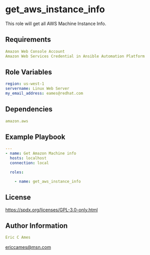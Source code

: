 get_aws_instance_info
=========

This role will get all AWS Machine Instance Info.

Requirements
------------
```yaml
Amazon Web Console Account
Amazon Web Services Credential in Ansible Automation Platform
```
Role Variables
--------------
```yaml
region: us-west-1
servername: Linux Web Server
my_email_address: eames@redhat.com
```
Dependencies
------------
```yaml
amazon.aws
```
Example Playbook
----------------
```yaml
---
- name: Get Amazon Machine info
  hosts: localhost
  connection: local

  roles:

    - name: get_aws_instance_info
```
License
-------

https://spdx.org/licenses/GPL-3.0-only.html

Author Information
------------------
```yaml
Eric C Ames
```
ericcames@msn.com
